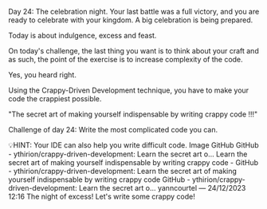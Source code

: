 Day 24: The celebration night.
Your last battle was a full victory, and you are ready to celebrate with
your kingdom. A big celebration is being prepared.

Today is about indulgence, excess and feast.

On today's challenge, the last thing you want is to think about your craft and
as such, the point of the exercise is to increase complexity of the code.

Yes, you heard right.

Using the Crappy-Driven Development technique, you have to make your
code the crappiest possible.

"The secret art of making yourself indispensable by writing crappy code !!!"

Challenge of day 24: Write the most complicated code you can.

💡HINT: Your IDE can also help you write difficult code.
Image
GitHub
GitHub - ythirion/crappy-driven-development: Learn the secret art o...
Learn the secret art of making yourself indispensable by writing crappy code - GitHub - ythirion/crappy-driven-development: Learn the secret art of making yourself indispensable by writing crappy code
GitHub - ythirion/crappy-driven-development: Learn the secret art o...
yanncourtel — 24/12/2023 12:16
The night of excess! Let's write some crappy code!